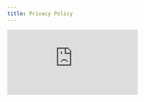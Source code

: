 ```yaml
---
title: Privacy Policy
---
```


<!-- Termly Tracking Code -->

<div class="iframe-container">
<iframe src="https://app.termly.io/document/privacy-notice/540c236a-0dd9-4e56-a01d-68d59b2417eb" frameborder="0" allowfullscreen>
  <p>Your browser does not support iframes.</p>
</iframe>
</div>

